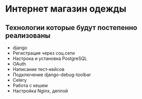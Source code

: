 # Интернет магазин одежды

## Технологии которые будут постепенно реализованы

- django
- Регистрация через соц.сети
- Настрока и установка PostgreSQL
- OAuth 
- Написание тест-кейсов
- Подключение django-debug-toolbar
- Celery
- Работа с кешем
- Настройка Nginx, деплой